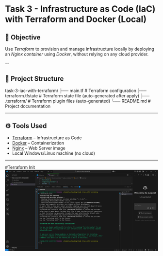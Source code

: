 # Task 3 - Infrastructure as Code (IaC) with Terraform and Docker (Local)

## 📌 Objective

Use *Terraform* to provision and manage infrastructure locally by deploying an *Nginx container* using *Docker*, without relying on any cloud provider.

--

## 📁 Project Structure

task-3-iac-with-terraform/ ├── main.tf              # Terraform configuration ├── terraform.tfstate    # Terraform state file (auto-generated after apply) ├── .terraform/          # Terraform plugin files (auto-generated) └── README.md            # Project documentation

---

## ⚙ Tools Used

- [Terraform](https://www.terraform.io/) – Infrastructure as Code
- [Docker](https://www.docker.com/) – Containerization
- [Nginx](https://hub.docker.com/_/nginx) – Web Server image
- Local Windows/Linux machine (no cloud)

---






#Terraform Init
![image alt](https://github.com/osuruchaitanya/Task-3-Iac-with-terraform/blob/f858b4ca1b34eb8d23771ec5b3d57c61fae180ae/screenshot1.png)
